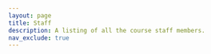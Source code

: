 ```yaml
---
layout: page
title: Staff
description: A listing of all the course staff members.
nav_exclude: true
---
```


<!-- # Staff

Staff information is stored in the `_staffers` directory and rendered according to the layout file, `_layouts/staffer.html`. -->


